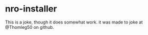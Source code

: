# nro-installer
This is a joke, though it does somewhat work. it was made to joke at @Thomleg50 on github.
